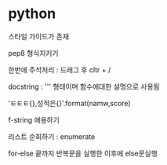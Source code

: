 # python

스타일 가이드가 존재

pep8 형식지키기

한번에 주석처리 : 드래그 후 cltr + / 

docstring : ''' 형태이며 함수에대한 설명으로 사용됨



'ㅌㅌㅌ{},성적은{}'.format(namw,score)

f-string 애용하기

리스트 순회하기 : enumerate

for-else 끝까지 반복문을 실행한 이후에 else문실행
